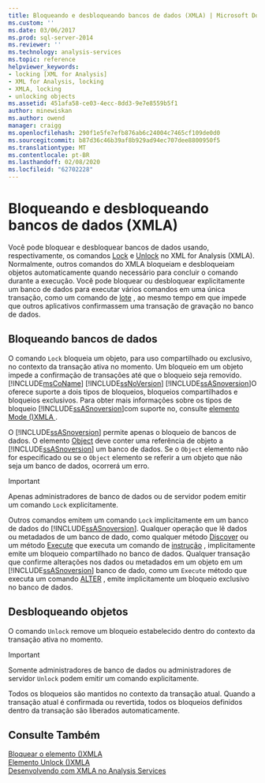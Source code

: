 ```yaml
---
title: Bloqueando e desbloqueando bancos de dados (XMLA) | Microsoft Docs
ms.custom: ''
ms.date: 03/06/2017
ms.prod: sql-server-2014
ms.reviewer: ''
ms.technology: analysis-services
ms.topic: reference
helpviewer_keywords:
- locking [XML for Analysis]
- XML for Analysis, locking
- XMLA, locking
- unlocking objects
ms.assetid: 451afa58-ce03-4ecc-8dd3-9e7e8559b5f1
author: minewiskan
ms.author: owend
manager: craigg
ms.openlocfilehash: 290f1e5fe7efb876ab6c24004c7465cf109de0d0
ms.sourcegitcommit: b87d36c46b39af8b929ad94ec707dee8800950f5
ms.translationtype: MT
ms.contentlocale: pt-BR
ms.lasthandoff: 02/08/2020
ms.locfileid: "62702228"
---
```

# <a name="locking-and-unlocking-databases-xmla"></a>Bloqueando e desbloqueando bancos de dados (XMLA)
  Você pode bloquear e desbloquear bancos de dados usando, respectivamente, os comandos [Lock](https://docs.microsoft.com/bi-reference/xmla/xml-elements-commands/lock-element-xmla) e [Unlock](https://docs.microsoft.com/bi-reference/xmla/xml-elements-commands/lock-element-xmla) no XML for Analysis (XMLA). Normalmente, outros comandos do XMLA bloqueiam e desbloqueiam objetos automaticamente quando necessário para concluir o comando durante a execução. Você pode bloquear ou desbloquear explicitamente um banco de dados para executar vários comandos em uma única transação, como um comando de [lote](https://docs.microsoft.com/bi-reference/xmla/xml-elements-commands/batch-element-xmla) , ao mesmo tempo em que impede que outros aplicativos confirmassem uma transação de gravação no banco de dados.  
  
## <a name="locking-databases"></a>Bloqueando bancos de dados  
 O comando `Lock` bloqueia um objeto, para uso compartilhado ou exclusivo, no contexto da transação ativa no momento. Um bloqueio em um objeto impede a confirmação de transações até que o bloqueio seja removido. [!INCLUDE[msCoName](../../includes/msconame-md.md)] [!INCLUDE[ssNoVersion](../../includes/ssnoversion-md.md)] [!INCLUDE[ssASnoversion](../../includes/ssasnoversion-md.md)]O  oferece suporte a dois tipos de bloqueios, bloqueios compartilhados e bloqueios exclusivos. Para obter mais informações sobre os tipos de bloqueio [!INCLUDE[ssASnoversion](../../includes/ssasnoversion-md.md)]com suporte no, consulte [elemento Mode &#40;&#41;XMLA ](https://docs.microsoft.com/bi-reference/xmla/xml-elements-properties/mode-element-xmla).  
  
 O [!INCLUDE[ssASnoversion](../../includes/ssasnoversion-md.md)] permite apenas o bloqueio de bancos de dados. O elemento [Object](https://docs.microsoft.com/bi-reference/xmla/xml-elements-properties/object-element-xmla) deve conter uma referência de objeto a [!INCLUDE[ssASnoversion](../../includes/ssasnoversion-md.md)] um banco de dados. Se o `Object` elemento não for especificado ou se o `Object` elemento se referir a um objeto que não seja um banco de dados, ocorrerá um erro.  
  
> [!IMPORTANT]  
>  Apenas administradores de banco de dados ou de servidor podem emitir um comando `Lock` explicitamente.  
  
 Outros comandos emitem um comando `Lock` implicitamente em um banco de dados do [!INCLUDE[ssASnoversion](../../includes/ssasnoversion-md.md)]. Qualquer operação que lê dados ou metadados de um banco de dado, como qualquer método [Discover](https://docs.microsoft.com/bi-reference/xmla/xml-elements-methods-discover) ou um método [Execute](https://docs.microsoft.com/bi-reference/xmla/xml-elements-methods-execute) que executa um comando de [instrução](https://docs.microsoft.com/bi-reference/xmla/xml-elements-commands/statement-element-xmla) , implicitamente emite um bloqueio compartilhado no banco de dados. Qualquer transação que confirme alterações nos dados ou metadados em um objeto em um [!INCLUDE[ssASnoversion](../../includes/ssasnoversion-md.md)] banco de dado, como um `Execute` método que executa um comando [ALTER](https://docs.microsoft.com/bi-reference/xmla/xml-elements-commands/alter-element-xmla) , emite implicitamente um bloqueio exclusivo no banco de dados.  
  
## <a name="unlocking-objects"></a>Desbloqueando objetos  
 O comando `Unlock` remove um bloqueio estabelecido dentro do contexto da transação ativa no momento.  
  
> [!IMPORTANT]  
>  Somente administradores de banco de dados ou administradores de servidor `Unlock` podem emitir um comando explicitamente.  
  
 Todos os bloqueios são mantidos no contexto da transação atual. Quando a transação atual é confirmada ou revertida, todos os bloqueios definidos dentro da transação são liberados automaticamente.  
  
## <a name="see-also"></a>Consulte Também  
 [Bloquear o elemento &#40;&#41;XMLA](https://docs.microsoft.com/bi-reference/xmla/xml-elements-commands/lock-element-xmla)   
 [Elemento Unlock &#40;&#41;XMLA](https://docs.microsoft.com/bi-reference/xmla/xml-elements-commands/lock-element-xmla)   
 [Desenvolvendo com XMLA no Analysis Services](developing-with-xmla-in-analysis-services.md)  
  
  
